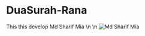 # DuaSurah-Rana

This this develop Md Sharif Mia \n \n
![Md Sharif Mia](https://user-images.githubusercontent.com/46758894/110600579-48c38d80-81ae-11eb-9fdd-e1f87624cc0c.jpg)
